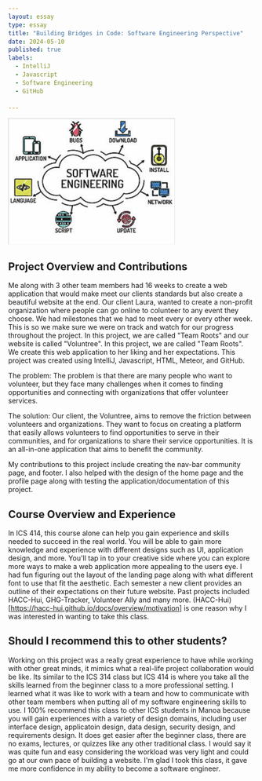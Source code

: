 ```yaml
---
layout: essay
type: essay
title: "Building Bridges in Code: Software Engineering Perspective"
date: 2024-05-10
published: true
labels:
  - IntelliJ
  - Javascript
  - Software Engineering
  - GitHub

---
```


<img width="340px" class="rounded float-start pe-4" src="../img/SFTWE.png" alt="">

## Project Overview and Contributions
Me along with 3 other team members had 16 weeks to create a web application that would make meet our clients standards but also create a beautiful website at the end. Our client Laura, wanted to create a non-profit organization where people can go online to colunteer to any event they choose. We had milestones that we had to meet every or every other week. This is so we make sure we were on track and watch for our progress throughout the project. In this project, we are called "Team Roots" and our website is called "Voluntree". In this project, we are called "Team Roots". We create this web application to her liking and her expectations. This project was created using IntelliJ, Javascript, HTML, Meteor, and GitHub.

The problem: The problem is that there are many people who want to volunteer, but they face many challenges when it comes to finding opportunities and connecting with organizations that offer volunteer services.

The solution: Our client, the Voluntree, aims to remove the friction between volunteers and organizations. They want to focus on creating a platform that easily allows volunteers to find opportunities to serve in their communities, and for organizations to share their service opportunities. It is an all-in-one application that aims to benefit the community.

My contributions to this project include creating the nav-bar community page, and footer. I also helped with the design of the home page and the profile page along with testing the application/documentation of this project. 

## Course Overview and Experience
In ICS 414, this course alone can help you gain experience and skills needed to succeed in the real world. You will be able to gain more knowledge and experience with different designs such as UI, application design, and more. You'll tap in to your creative side where you can explore more ways to make a web application more appealing to the users eye. I had fun figuring out the layout of the landing page along with what different font to use that fit the aesthetic. Each semester a new client provides an outline of their expectations on their future website. Past projects included HACC-Hui, GHG-Tracker, Volunteer Ally and many more. (HACC-Hui)[https://hacc-hui.github.io/docs/overview/motivation] is one reason why I was interested in wanting to take this class. 

## Should I recommend this to other students?

Working on this project was a really great experience to have while working with other great minds, it mimics what a real-life project collaboration would be like. Its similar to the ICS 314 class but ICS 414 is where you take all the skills learned from the beginner class to a more professional setting. I learned what it was like to work with a team and how to communicate with other team members when putting all of my software engineering skills to use. I 100% recommend this class to other ICS students in Manoa because you will gain experiences with a variety of design domains, including user interface design, applicatoin design, data design, security design, and requirements design. It does get easier after the beginner class, there are no exams, lectures, or quizzes like any other traditional class. I would say it was quite fun and easy considering the workload was very light and could go at our own pace of building a website. I'm glad I took this class, it gave me more confidence in my ability to become a software engineer. 


